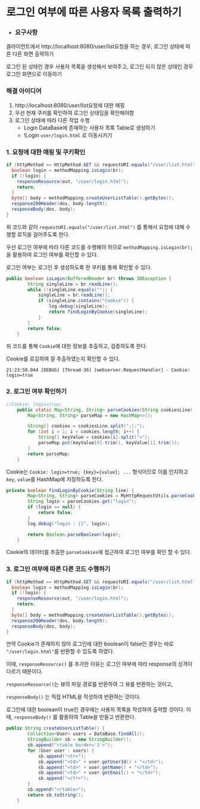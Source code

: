 # 로그인 여부에 따른 사용자 목록 출력하기

- ### 요구사항

클라이언트에서 http://localhost:8080/user/list요청을 하는 경우, 로그인 상태에 따른 다른 화면 출력하기

로그인 된 상태인 경우 사용자 목록을 생성해서 보여주고,
로그인 되지 않은 상태인 경우 로그인 화면으로 이동하기

### 해결 아이디어

1. http://localhost:8080/user/list요청에 대한 매핑
2. 우선 현재 쿠키를 확인하여 로그인 상태임을 확인해야함
3. 로그인 상태에 따라 다른 작업 수행
   - Login
     DataBase에 존재하는 사용자 목록 Table로 생성하기
   - !Login
     `user/login.html` 로 이동시키기



### 1. 요청에 대한 매핑 및 쿠키확인

```java
if (httpMethod == HttpMethod.GET && requestURI.equals("/user/list.html")) {
  boolean login = methodMapping.isLogin(br);
  if (!login) {
    responseResource(out, "/user/login.html");
    return;
  }
  byte[] body = methodMapping.createUserListTable().getBytes();
  response200Header(dos, body.length);
  responseBody(dos, body);
}
```

위 코드와 같이 `requestURI.equals("/user/list.html")` 를 통해서 요청에 대해 수행할 로직을 걸어주도록 한다.

우선 로그인 여부에 따라 다른 코드를 수행해야 하므로 `methodMapping.isLogin(br);`을 활용하여 로그인 여부를 확인할 수 있다.

로그인 여부는 로그인 후 생성하도록 한 쿠키를 통해 확인할 수 있다.

```java
public boolean isLogin(BufferedReader br) throws IOException {
		String singleLine = br.readLine();
		while (!singleLine.equals("")) {
			singleLine = br.readLine();
			if (singleLine.contains("Cookie")) {
				log.debug(singleLine);
				return findLoginByCookie(singleLine);
			}
		}
		return false;
	}
```

위 코드를 통해 `Cookie`에 대한 정보를 추출하고, 검증하도록 한다.

Cookie를 로깅하여 잘 추출하였는지 확인할 수 있다.

```
21:23:50.044 [DEBUG] [Thread-36] [webserver.RequestHandler] - Cookie: login=true
```



### 2. 로그인 여부 확인하기

```java
//Cookie: login=true;
	public static Map<String, String> parseCookies(String cookiesLine) {
		Map<String, String> parseMap = new HashMap<>();

		String[] cookies = cookiesLine.split(";|:");
		for (int i = 1; i < cookies.length; i++) {
			String[] keyValue = cookies[i].split("=");
			parseMap.put(keyValue[0].trim(), keyValue[1].trim());
		}
		return parseMap;
	}
```

Cookie는 `Cookie: login=true; {key}={value}; ...` 형식이므로 이를 인지하고 `key`, `value`를 HashMap에 저장하도록 한다.

```java
private boolean findLoginByCookie(String line) {
		Map<String, String> parseCookies = MyHttpRequestUtils.parseCookies(line);
		String login = parseCookies.get("login");
		if (login == null) {
			return false;
		}
		log.debug("login : {}", login);

		return Boolean.parseBoolean(login);
	}
```

 Cookie의 데이터를 추출한 `parseCookies`에 접근하여 로그인 여부를 확인 할 수 있다.



### 3. 로그인 여부에 따른 다른 코드 수행하기

```java
if (httpMethod == HttpMethod.GET && requestURI.equals("/user/list.html")) {
  boolean login = methodMapping.isLogin(br);
  if (!login) {
    responseResource(out, "/user/login.html");
    return;
  }
  byte[] body = methodMapping.createUserListTable().getBytes();
  response200Header(dos, body.length);
  responseBody(dos, body);
}
```

만약 Cookie가 존재하지 않아 로그인에 대한 boolean이 false인 경우는 바로 `"/user/login.html"`를 반환할 수 있도록 하였다.

이때, `responseResource()` 를 추가한 이유는 로그인 여부에 따라 response의 성격이 다르기 때문이다.

`responseResource()`는 뷰의 파일 경로를 반환하여 그 뷰를 반환하는 것이고,

`responseBody()` 는 직접 HTML을 작성하여 반환하는 것이다.

로그인에 대한 boolean이 true인 경우에는 사용자 목록을 작성하여 출력할 것이다. 이때, `responseBody()` 를 활용하여 Table을 만들고 반환한다.

```java
public String createUserListTable() {
		Collection<User> users = DataBase.findAll();
		StringBuilder sb = new StringBuilder();
		sb.append("<table border='1'>");
		for (User user : users) {
			sb.append("<tr>");
			sb.append("<td>" + user.getUserId() + "</td>");
			sb.append("<td>" + user.getName() + "</td>");
			sb.append("<td>" + user.getEmail() + "</td>");
			sb.append("</tr>");
		}
		sb.append("</table>");
		return sb.toString();
	}
```



